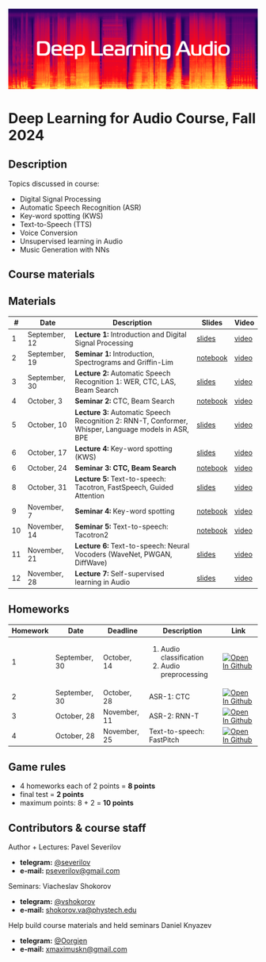 ![logo](./logo.png)
# Deep Learning for Audio Course, Fall 2024

## Description
Topics discussed in course:
- Digital Signal Processing
- Automatic Speech Recognition (ASR)
- Key-word spotting (KWS)
- Text-to-Speech (TTS)
- Voice Conversion
- Unsupervised learning in Audio
- Music Generation with NNs

## Course materials
## Materials

| # | Date | Description | Slides | Video |
|---------|------|-------------|---------|---------|
| 1 | September, 12 | <b>Lecture 1:</b> Introduction and Digital Signal Processing | [slides](lectures/lecture01_dlaudio_fall24.pdf) | [video](https://youtu.be/HtOJ8TjNxsM?si=lMpv1V43O9tFfzpg) |
| 2 | September, 19 | <b>Seminar 1:</b> Introduction, Spectrograms and Griffin-Lim | [notebook](seminars/seminar1/seminar1.ipynb) | [video](https://youtu.be/8FV8AhPaPBs?si=hvNyFYwYBBsWXj09) |
| 3 | September, 30 | <b>Lecture 2:</b> Automatic Speech Recognition 1: WER, CTC, LAS, Beam Search | [slides](lectures/lecture02_dlaudio_fall24.pdf) | [video](https://youtu.be/rt4-cYQnr7w) |
| 4 | October, 3 | <b>Seminar 2:</b> CTC, Beam Search| [notebook](seminars/seminar2/seminar2.ipynb) | [video](https://youtu.be/ZDqU5FxZkDk) |
| 5 | October, 10 | <b>Lecture 3:</b> Automatic Speech Recognition 2: RNN-T, Conformer, Whisper, Language models in ASR, BPE | [slides](lectures/lecture03_dlaudio_fall24.pdf) | [video](https://youtu.be/eF1fSip2IaE?si=caEaCrTiLcMcMxdy) |
| 6 | October, 17 | <b>Lecture 4:</b> Key-word spotting (KWS) | [slides](lectures/lecture04_dlaudio_fall24.pdf) | [video](https://youtu.be/kT8wk996uHQ?si=I5-eXIE0ot6phmyo) |
| 6 | October, 24 | <b>Seminar 3: CTC, Beam Search </b>  | [notebook](seminars/seminar3/seminar3.ipynb) | [video](https://youtu.be/O2MwFbck0GU?si=eHnJV4ymV_qC2nJP) |
| 8 | October, 31 | <b>Lecture 5:</b> Text-to-speech: Tacotron, FastSpeech, Guided Attention | [slides](lectures/lecture05_dlaudio_fall24.pdf) | [video](https://youtu.be/lTW7mkm-MUw?si=w2ZZNzSD-NovtEkc) |
| 9 | November, 7 | <b>Seminar 4: </b>  Key-word spotting | [notebook](seminars/seminar4/seminar4.ipynb) | [video](https://youtu.be/vuBNmcr_o6Q?si=vRXV8cWACtTUffJL) |
| 10 | November, 14 | <b>Seminar 5:</b>  Text-to-speech: Tacotron2 | [notebook](seminars/seminar5/seminar5.ipynb) | [video](https://youtu.be/fxdL1MGMW-s?si=XVF1S5hZkAGqKl57) |
| 11 | November, 21 | <b>Lecture 6:</b>  Text-to-speech: Neural Vocoders (WaveNet, PWGAN, DiffWave) | [slides](lectures/lecture06_dlaudio_fall24.pdf) | [video](https://youtu.be/Cdgb-N3ZV6A?si=WN2SwlEvvZ-iYV8v) |
| 12 | November, 28 | <b>Lecture 7:</b>  Self-supervised learning in Audio | [slides](lectures/lecture08_dlaudio_fall24.pdf) | [video](https://youtu.be/DJsDQ1W0f_g?si=YAgxmISkH_rx3Osw) |


## Homeworks
| Homework | Date | Deadline | Description | Link |
|---------|------|-------------|--------|-------|
| 1 | September, 30 | October, 14 | <ol><li>Audio classification</li><li>Audio preprocessing</li></ol> | [![Open In Github](https://img.shields.io/static/v1.svg?logo=github&label=Repo&message=Open%20in%20Github&color=lightgrey)](homework/hw1/) |
| 2 | September, 30 | October, 28 | ASR-1: CTC |[![Open In Github](https://img.shields.io/static/v1.svg?logo=github&label=Repo&message=Open%20in%20Github&color=lightgrey)](homework/hw2/)  |
| 3 | October, 28 | November, 11 | ASR-2: RNN-T | [![Open In Github](https://img.shields.io/static/v1.svg?logo=github&label=Repo&message=Open%20in%20Github&color=lightgrey)](homework/hw3/) |
| 4 | October, 28 | November, 25 | Text-to-speech: FastPitch | [![Open In Github](https://img.shields.io/static/v1.svg?logo=github&label=Repo&message=Open%20in%20Github&color=lightgrey)](homework/hw4/) |

## Game rules
- 4 homeworks each of 2 points = **8 points**
- final test = **2 points**
- maximum points: 8 + 2 = **10 points**

## Contributors & course staff

Author + Lectures:
Pavel Severilov
- **telegram:** [@severilov](https://t.me/severilov)
- **e-mail:** pseverilov@gmail.com

Seminars:
Viacheslav Shokorov
- **telegram:** [@vshokorov](https://t.me/vshokorov)
- **e-mail:** shokorov.va@phystech.edu

Help build course materials and held seminars
Daniel Knyazev
- **telegram:** [@Oorgien](https://t.me/Oorgien)
- **e-mail:** xmaximuskn@gmail.com
